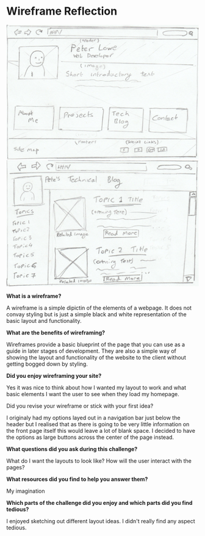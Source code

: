 # Wireframe Reflection
![Alt Text](./imgs/wireframe-index.jpg)
![Alt Text](./imgs/wireframe-blog-index.jpg)

**What is a wireframe?**

  A wireframe is a simple dipictin of the elements of a webpage. It does not convay styling but is just a simple black and white representation of the basic layout and functionality.

**What are the benefits of wireframing?**

  Wireframes provide a basic blueprint of the page that you can use as a guide in later stages of development.  They are also a simple way of showing the layout and functionality of the website to the client without getting bogged down by styling.

**Did you enjoy wireframing your site?**

  Yes it was nice to think about how I wanted my layout to work and what basic elements I want the user to see when they load my homepage.

Did you revise your wireframe or stick with your first idea?

  I originaly had my options layed out in a navigation bar just below the header but I realised that as there is going to be very little information on the front page itself this would leave a lot of blank space.  I decided to have the options as large buttons across the center of the page instead.  

**What questions did you ask during this challenge?**

  What do I want the layouts to look like?
  How will the user interact with the pages? 

**What resources did you find to help you answer them?**

   My imagination

**Which parts of the challenge did you enjoy and which parts did you find tedious?**

   I enjoyed sketching out different layout ideas.  I didn't really find any aspect tedious.